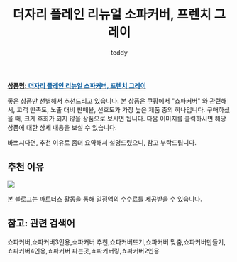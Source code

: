 ﻿---
layout: post
title: "더자리 플레인 리뉴얼 소파커버, 프렌치 그레이"
author: teddy
categories: [가구/인테리어]
tags:
  [
    쇼파커버,
    쇼파커버3인용,
    쇼파커버 추천,
    쇼파커버뜨기,
    쇼파커버 맞춤,
    쇼파커버만들기,
    쇼파커버4인용,
    쇼파커버 파는곳,
    쇼파커버링,
    쇼파커버2인용,
  ]
image: https://static.coupangcdn.com/image/retail/images/2020/01/02/15/0/0cfafff7-f2fd-4634-9f6e-ca42f186f8e6.jpg
description: "쿠팡에서 쇼파커버 관련 상품으로 가장 고객 선호도가 높은 제품 중 하나입니다."
---

<a href="https://link.coupang.com/re/AFFSDP?lptag=AF7868842&pageKey=1141716003&itemId=2112934578&vendorItemId=70111597344&traceid=V0-153-3c77eda9040f965a"><b>상품명: <font color='#01579B'>더자리 플레인 리뉴얼 소파커버, 프렌치 그레이</font></b></a>

좋은 상품만 선별해서 추천드리고 있습니다.
본 상품은 쿠팡에서 "쇼파커버" 와 관련해서, 고객 만족도, 노출 대비 판매율, 선호도가 가장 높은 제품 중의 하나입니다.
구매하셨을 때, 크게 후회가 되지 않을 상품으로 보시면 됩니다.
다음 이미지를 클릭하시면 해당 상품에 대한 상세 내용을 보실 수 있습니다.

바쁘시다면, 추천 이유로 좀더 요약해서 설명드렸으니, 참고 부탁드립니다.

## 추천 이유

<a href="https://link.coupang.com/re/AFFSDP?lptag=AF7868842&pageKey=1141716003&itemId=2112934578&vendorItemId=70111597344&traceid=V0-153-3c77eda9040f965a"><img src="https://thumbnail8.coupangcdn.com/thumbnails/remote/q89/image/retail/images/14993364588385-726294e0-e712-4873-98f3-401ff711e69d.jpg"></a>

본 블로그는 파트너스 활동을 통해 일정액의 수수료를 제공받을 수 있습니다.

## 참고: 관련 검색어

쇼파커버,쇼파커버3인용,쇼파커버 추천,쇼파커버뜨기,쇼파커버 맞춤,쇼파커버만들기,쇼파커버4인용,쇼파커버 파는곳,쇼파커버링,쇼파커버2인용
